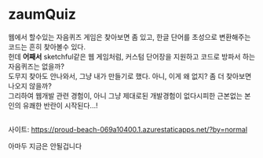 # zaumQuiz
웹에서 할수있는 자음퀴즈 게임은 찾아보면 좀 있고, 한글 단어를 초성으로 변환해주는 코드는 흔히 찾아볼수 있다.  
헌데 **어째서** sketchful같은 웹 게임처럼, 커스텀 단어장을 지원하고 코드로 방파서 하는 자음퀴즈는 없을까?  
도무지 찾아도 안나와서, 그냥 내가 만들기로 했다. 아니, 이게 왜 없지? 좀 더 찾아보면 나오지 않을까?  
그리하여 웹개발 관련 경험이, 아니 그냥 제대로된 개발경험이 없다시피한 근본없는 본인의 유쾌한 반란이 시작된다...!
<br>
##
사이트: https://proud-beach-069a10400.1.azurestaticapps.net/?by=normal

아마두 지금은 안될겁니다
